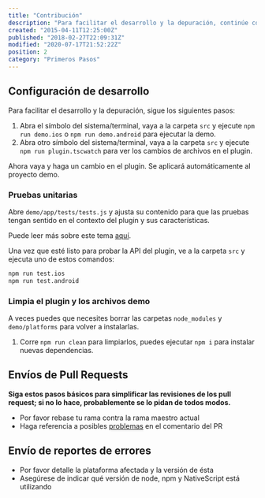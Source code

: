 ```yaml
---
title: "Contribución"
description: "Para facilitar el desarrollo y la depuración, continúe con los siguientes pasos."
created: "2015-04-11T12:25:00Z"
published: "2018-02-27T22:09:31Z"
modified: "2020-07-17T21:52:22Z"
position: 2
category: "Primeros Pasos"
---
```


## Configuración de desarrollo

Para facilitar el desarrollo y la depuración, sigue los siguientes pasos:

1. Abra el símbolo del sistema/terminal, vaya a la carpeta `src` y ejecute `npm run demo.ios` o `npm run demo.android` para ejecutar la demo.
2. Abra otro símbolo del sistema/terminal, vaya a la carpeta `src` y ejecute `npm run plugin.tscwatch` para ver los cambios de archivos en el plugin.

Ahora vaya y haga un cambio en el plugin. Se aplicará automáticamente al proyecto demo.

### Pruebas unitarias
Abre `demo/app/tests/tests.js` y ajusta su contenido para que las pruebas tengan sentido en el contexto del plugin y sus características.

Puede leer más sobre este tema [aquí](https://docs.nativescript.org/tooling/testing).

Una vez que esté listo para probar la API del plugin, ve a la carpeta `src` y ejecuta uno de estos comandos:

```bash
npm run test.ios
npm run test.android
```

### Limpia el plugin y los archivos demo

A veces puedes que necesites borrar las carpetas `node_modules` y `demo/platforms` para volver a instalarlas.

1. Corre `npm run clean` para limpiarlos, puedes ejecutar `npm i` para instalar nuevas dependencias.

## Envíos de Pull Requests

**Siga estos pasos básicos para simplificar las revisiones de los pull request; si no lo hace, probablemente se lo pidan de todos modos.**

* Por favor rebase tu rama contra la rama maestro actual
* Haga referencia a posibles [problemas](https://github.com/bazzite/nativescript-vibrate/issues) en el comentario del PR

## Envío de reportes de errores

* Por favor detalle la plataforma afectada y la versión de ésta
* Asegúrese de indicar qué versión de node, npm y NativeScript está utilizando
